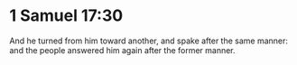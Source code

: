 # 1 Samuel 17:30

And he turned from him toward another, and spake after the same manner: and the people answered him again after the former manner.